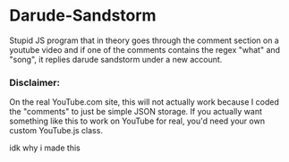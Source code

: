 # Darude-Sandstorm
Stupid JS program that in theory goes through the comment section on a youtube video and if one of the comments contains the regex "what" and "song", it replies darude sandstorm under a new account.

### Disclaimer:
On the real YouTube.com site, this will not actually work because I coded the "comments" to just be simple JSON storage. If you actually want something like this to work on YouTube for real, you'd need your own custom YouTube.js class.

idk why i made this
